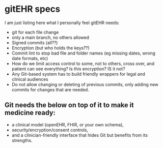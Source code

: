 # gitEHR specs

I am just listing here what I personally feel gitEHR needs:

- git for each file change
- only a main branch, no others allowed
- Signed commits (all??)
- Encryption (but who holds the keys??)
- Commit lint to stop bad file and folder names (eg missing dates, wrong date formats, etc)
- How do we limit access control to some, not to others, cross over, and patient can see everything? Is this encryption? IS it not?
- Any Git-based system has to build friendly wrappers for legal and clinical audiences
- Do not allow changing or deleting of previous commits, only adding new commits for changes that are needed.

## Git needs the below on top of it to make it medicine ready:

- a clinical model (openEHR, FHIR, or your own schema),
- security/encryption/consent controls,
- and a clinician-friendly interface that hides Git but benefits from its strengths.
